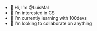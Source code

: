 - 👋 Hi, I’m @LuisMal
- 👀 I’m interested in CS
- 🌱 I’m currently learning with 100devs
- 💞️ I’m looking to collaborate on anything 

<!---
AyWicho/AyWicho is a ✨ special ✨ repository because its `README.md` (this file) appears on your GitHub profile.
You can click the Preview link to take a look at your changes.
--->
